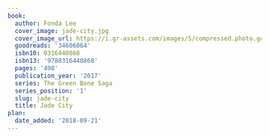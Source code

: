 ```yaml
---
book:
  author: Fonda Lee
  cover_image: jade-city.jpg
  cover_image_url: https://i.gr-assets.com/images/S/compressed.photo.goodreads.com/books/1513357590l/34606064._SX98_.jpg
  goodreads: '34606064'
  isbn10: 0316440868
  isbn13: '9780316440868'
  pages: '498'
  publication_year: '2017'
  series: The Green Bone Saga
  series_position: '1'
  slug: jade-city
  title: Jade City
plan:
  date_added: '2018-09-21'
---
```

